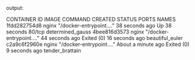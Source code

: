 output:

CONTAINER ID   IMAGE         COMMAND                  CREATED              STATUS                            PORTS     NAMES
1fdd282754d8   nginx         "/docker-entrypoint.…"   38 seconds ago       Up 38 seconds                     80/tcp    determined_gauss
4bee816d3573   nginx         "/docker-entrypoint.…"   44 seconds ago       Exited (0) 16 seconds ago                   beautiful_euler
c2a9c6f2960e   nginx         "/docker-entrypoint.…"   About a minute ago   Exited (0) 9 seconds ago                    tender_brattain
